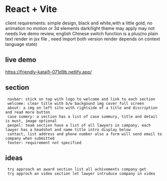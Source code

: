 # React + Vite

client requirements: simple design, black and white,with a little gold, no animation no motion or 3d elements
dark/light theme may apply may not needs live demo review, english Chinese switch function is a plus(no plain text render in jsx file , need import both version render depends on context language state)

## live demo
https://friendly-kataifi-071d9b.netlify.app/

## section
     navbar: stick on top with logo to welcome and link to each section 
     welcome: clear title with b/w backgound img cover full screen
     about: a img on left site with rightside of a title and discription and read more button
     case summry: a section has a list of case summury, title and detail is must, image optional
     peopel: team section have a list of all lawyers in campany, each lawyer has a headshot and name title intro display below
     contact, list address and phone number also a form will send email to company when submitted
     footer: requirement not specified


## ideas
     try approach an award section list all achivements company get
     try approch an video section let lawyer intruduce company in video